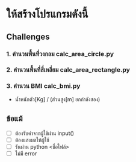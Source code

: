 # ให้สร้างโปรแกรมดังนี้
## Challenges
### 1. คำนวนพื้นที่วงกลม calc_area_circle.py
### 2. คำนวนพื้นที่สี่เหลี่ยม calc_area_rectangle.py
### 3. คำนวน BMI calc_bmi.py
-  น้ำหนักตัว[Kg] / (ส่วนสูง[m] ยกกำลังสอง)
## ข้อแม้
- [ ] ต้องรับค่าจากผู้ใช้ผ่าน input()
- [ ] ต้องแสงผลให้ผู้ใช้
- [ ] รันผ่าน python <ชื่อไฟล์>
- [ ] ไม่มี error